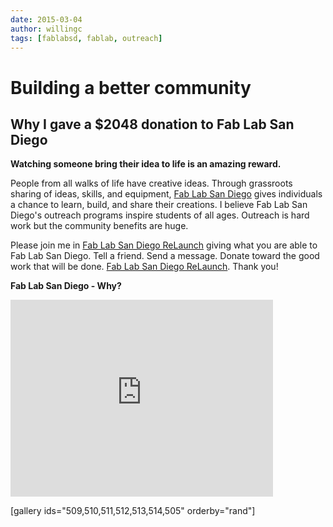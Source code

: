 ```yaml
---
date: 2015-03-04
author: willingc
tags: [fablabsd, fablab, outreach]
---
```


# Building a better community

## Why I gave a $2048 donation to Fab Lab San Diego

**Watching someone bring their idea to life is an amazing reward.**

People from all walks of life have creative ideas. Through grassroots sharing
of ideas, skills, and equipment, [Fab Lab San Diego](http://fablabsd.org)
gives individuals a chance to learn, build, and share their creations. I
believe Fab Lab San Diego's outreach programs inspire students of all ages.
Outreach is hard work but the community benefits are huge.

Please join me in [Fab Lab San Diego ReLaunch](http://igg.me/at/fablabsd/x/3914440)
giving what you are able to Fab Lab San Diego. Tell a friend. Send a message.
Donate toward the good work that will be done.
[Fab Lab San Diego ReLaunch](http://igg.me/at/fablabsd/x/3914440). Thank you!

**Fab Lab San Diego - Why?**

<iframe src="https://www.youtube.com/embed/vw3749HLUmo" width="420" height="315" frameborder="0" allowfullscreen="allowfullscreen"></iframe>

[gallery ids="509,510,511,512,513,514,505" orderby="rand"]
